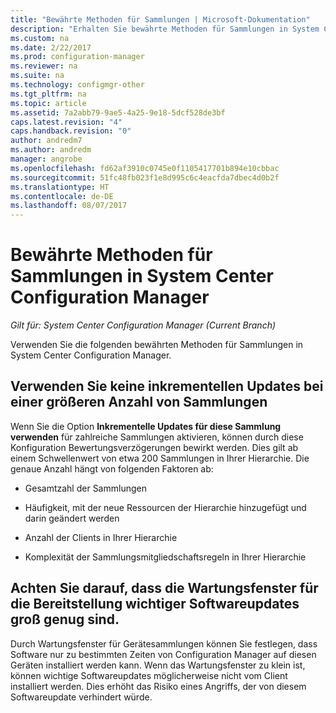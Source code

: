 ```yaml
---
title: "Bewährte Methoden für Sammlungen | Microsoft-Dokumentation"
description: "Erhalten Sie bewährte Methoden für Sammlungen in System Center Configuration Manager."
ms.custom: na
ms.date: 2/22/2017
ms.prod: configuration-manager
ms.reviewer: na
ms.suite: na
ms.technology: configmgr-other
ms.tgt_pltfrm: na
ms.topic: article
ms.assetid: 7a2abb79-9ae5-4a25-9e18-5dcf528de3bf
caps.latest.revision: "4"
caps.handback.revision: "0"
author: andredm7
ms.author: andredm
manager: angrobe
ms.openlocfilehash: fd62af3910c0745e0f1105417701b894e10cbbac
ms.sourcegitcommit: 51fc48fb023f1e8d995c6c4eacfda7dbec4d0b2f
ms.translationtype: HT
ms.contentlocale: de-DE
ms.lasthandoff: 08/07/2017
---
```

# <a name="best-practices-for-collections-in-system-center-configuration-manager"></a>Bewährte Methoden für Sammlungen in System Center Configuration Manager

*Gilt für: System Center Configuration Manager (Current Branch)*

Verwenden Sie die folgenden bewährten Methoden für Sammlungen in System Center Configuration Manager.  

## <a name="do-not-use-incremental-updates-for-a-large-number-of-collections"></a>Verwenden Sie keine inkrementellen Updates bei einer größeren Anzahl von Sammlungen  
 Wenn Sie die Option **Inkrementelle Updates für diese Sammlung verwenden** für zahlreiche Sammlungen aktivieren, können durch diese Konfiguration Bewertungsverzögerungen bewirkt werden. Dies gilt ab einem Schwellenwert von etwa 200 Sammlungen in Ihrer Hierarchie. Die genaue Anzahl hängt von folgenden Faktoren ab:  

-   Gesamtzahl der Sammlungen  

-   Häufigkeit, mit der neue Ressourcen der Hierarchie hinzugefügt und darin geändert werden  

-   Anzahl der Clients in Ihrer Hierarchie  

-   Komplexität der Sammlungsmitgliedschaftsregeln in Ihrer Hierarchie  

## <a name="make-sure-that-maintenance-windows-are-large-enough-to-deploy-critical-software-updates"></a>Achten Sie darauf, dass die Wartungsfenster für die Bereitstellung wichtiger Softwareupdates groß genug sind.  
 Durch Wartungsfenster für Gerätesammlungen können Sie festlegen, dass Software nur zu bestimmten Zeiten von Configuration Manager auf diesen Geräten installiert werden kann. Wenn das Wartungsfenster zu klein ist, können wichtige Softwareupdates möglicherweise nicht vom Client installiert werden. Dies erhöht das Risiko eines Angriffs, der von diesem Softwareupdate verhindert würde.  
